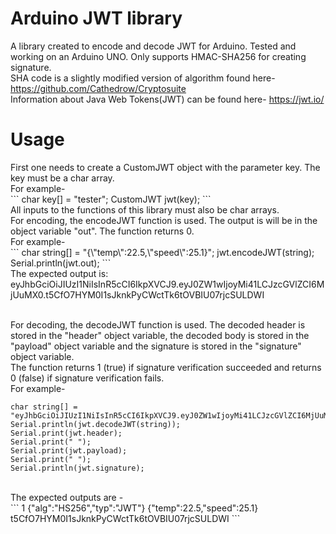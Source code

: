 # Arduino JWT library

A library created to encode and decode JWT for Arduino. Tested and working on an Arduino UNO. Only supports HMAC-SHA256 for creating signature.
<br>
SHA code is a slightly modified version of algorithm found here-
https://github.com/Cathedrow/Cryptosuite
<br>
Information about Java Web Tokens(JWT) can be found here-
https://jwt.io/
<br>
<h1>Usage</h1>
First one needs to create a CustomJWT object with the parameter key. The key must be a char array.<br>
For example-<br>
```
char key[] = "tester";
CustomJWT jwt(key);
```
<br>
All inputs to the functions of this library must also be char arrays.<br>
For encoding, the encodeJWT function is used. The output is will be in the object variable "out". The function returns 0.<br>
For example-<br>
```
char string[] = "{\"temp\":22.5,\"speed\":25.1}";
jwt.encodeJWT(string);
Serial.println(jwt.out); 
```
<br>
The expected output is: eyJhbGciOiJIUzI1NiIsInR5cCI6IkpXVCJ9.eyJ0ZW1wIjoyMi41LCJzcGVlZCI6MjUuMX0.t5CfO7HYM0I1sJknkPyCWctTk6tOVBIU07rjcSULDWI<br>
<br>

For decoding, the decodeJWT function is used. The decoded header is stored in the "header" object variable, the decoded body is stored in the "payload" object variable and the signature is stored in the "signature" object variable.<br>
The function returns 1 (true) if signature verification succeeded and returns 0 (false) if signature verification fails.<br>
For example-<br>
```
char string[] = "eyJhbGciOiJIUzI1NiIsInR5cCI6IkpXVCJ9.eyJ0ZW1wIjoyMi41LCJzcGVlZCI6MjUuMX0.t5CfO7HYM0I1sJknkPyCWctTk6tOVBIU07rjcSULDWI";
Serial.println(jwt.decodeJWT(string));
Serial.print(jwt.header);
Serial.print(" ");
Serial.print(jwt.payload);
Serial.print(" ");
Serial.println(jwt.signature);
``` 
<br>
The expected outputs are -<br>
```
1
{"alg":"HS256","typ":"JWT"} {"temp":22.5,"speed":25.1} t5CfO7HYM0I1sJknkPyCWctTk6tOVBIU07rjcSULDWI
```